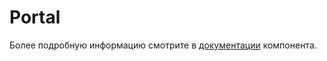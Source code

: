 # Portal

Более подробную информацию смотрите в <a href="https://lego.yandex-team.ru/lego-components/components/portal/code" target="_blank">документации</a> компонента.
